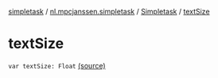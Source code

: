 [simpletask](../../index.md) / [nl.mpcjanssen.simpletask](../index.md) / [Simpletask](index.md) / [textSize](.)

# textSize

`var textSize: Float` [(source)](https://github.com/mpcjanssen/simpletask-android/blob/master/src/main/java/nl/mpcjanssen/simpletask/Simpletask.kt#L73)